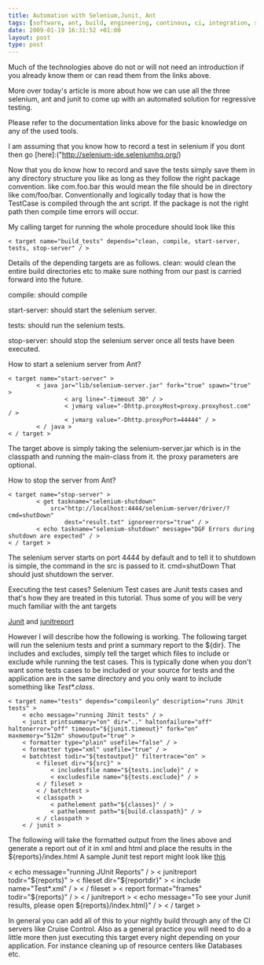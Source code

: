 ```yaml
---
title: Automation with Selenium,Junit, Ant
tags: [software, ant, build, engineering, continous, ci, integration, scm, selenium, testing, automated-testing, junit]
date: 2009-01-19 16:31:52 +01:00
layout: post
type: post
---
```





[What is Selenium]:("http://seleniumhq.org")
[How does Selenium work]:("http://seleniumhq.org/about/how.html")
[History and how it started]:("http://seleniumhq.org/about/history.html")
[About Ant]:("http://ant.apache.org/")
[About Junit]:("http://www.junit.org/")


Much of the technologies above do not or will not need an introduction if you already know them or can read them from the links above.

More over today's article is more about how we can use all the three selenium, ant and junit to come up with an automated solution for regressive testing.

Please refer to the documentation links above for the basic knowledge on any of the used tools.

I am assuming that you know how to record a test in selenium if you dont then go
[here]:("http://selenium-ide.seleniumhq.org/)

Now that you do know how to record and save the tests simply save them in any directory structure you like as long as they follow the right package convention. like com.foo.bar
this would mean the file should be in directory like com/foo/bar. Conventionally and logically today that is how the TestCase is compiled through the ant script. If the package is not the right path then compile time errors will occur.

My calling target for running the whole procedure should look like this

	< target name="build_tests" depends="clean, compile, start-server,  tests, stop-server" / >


Details of the depending targets are as follows.
clean: would clean the entire build directories etc to make sure nothing from our past is carried forward into the future.

compile: should compile

start-server: should start the selenium server.

tests: should run the selenium tests.

stop-server: should stop the selenium server once all tests have been executed.

How to start a selenium server from Ant?

	< target name="start-server" >
        	< java jar="lib/selenium-server.jar" fork="true" spawn="true" >
            		< arg line="-timeout 30" / >
            		< jvmarg value="-Dhttp.proxyHost=proxy.proxyhost.com" / >
            		< jvmarg value="-Dhttp.proxyPort=44444" / >
        	< / java >
	< / target >


The target above is simply taking the selenium-server.jar which is in the classpath and running the main-class from it. the proxy parameters are optional.

How to stop the server from Ant?

	< target name="stop-server" >
        	< get taskname="selenium-shutdown"
    			src="http://localhost:4444/selenium-server/driver/?cmd=shutDown"
            		dest="result.txt" ignoreerrors="true" / >
        	< echo taskname="selenium-shutdown" message="DGF Errors during shutdown are expected" / >
	< / target >


The selenium server starts on port 4444 by default and to tell it to shutdown is simple, the command in the src is passed to it. cmd=shutDown
That should just shutdown the server.

Executing the test cases?
Selenium Test cases are Junit tests cases and that's how they are treated in this tutorial.
Thus some of you will be very much familiar with the ant targets

[Junit](http://ant.apache.org/manual/OptionalTasks/junit.html)
and
[junitreport](http://ant.apache.org/manual/OptionalTasks/junitreport.html)

However I will describe how the following is working. The following target will run the selenium tests and print a summary report to the ${dir}. The includes and excludes, simply tell the target which files to include or exclude while running the test cases. This is typically done when you don't want some tests cases to be included or your source for tests and the application are in the same directory and you only want to include something like *Test\*.class*.


	< target name="tests" depends="compileonly" description="runs JUnit tests" >
		< echo message="running JUnit tests" / >
		< junit printsummary="on" dir=".." haltonfailure="off" haltonerror="off" timeout="${junit.timeout}" fork="on" maxmemory="512m" showoutput="true" >
		< formatter type="plain" usefile="false" / >
		< formatter type="xml" usefile="true" / >
		< batchtest todir="${testoutput}" filtertrace="on" >
        	< fileset dir="${src}" >
          		< includesfile name="${tests.include}" / >
          		< excludesfile name="${tests.exclude}" / >
        	< / fileset >
      		< / batchtest >
      		< classpath >
        		< pathelement path="${classes}" / >
        		< pathelement path="${build.classpath}" / >
      		< / classpath >
    	< / junit >


The following will take the formatted output from the lines above and generate a report out of it in xml and html and place the results in the ${reports}/index.html
A sample Junit test report might look like
[this](http://studios.thoughtworks.com/cruise-continuous-integration/1.0/help/resources/images/cruise/tab-with-junit.png)

   < echo message="running JUnit Reports" / >
   < junitreport todir="${reports}" >
      < fileset dir="${reportdir}" >
        < include name="Test*.xml" / >
      < / fileset >
      < report format="frames" todir="${reports}" / >
    < / junitreport >
    < echo message="To see your Junit results, please open ${reports}/index.html}" / >
  < / target >


In general you can add all of this to your nightly build through any of the CI servers like Cruise Control. Also as a general practice you will need to do a  little more then just executing this target every night depending on your application. For instance cleaning up of resource centers like Databases etc.
